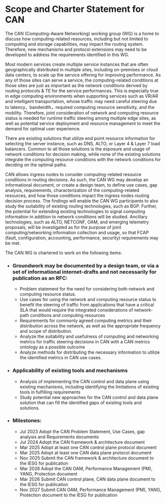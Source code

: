 # Scope and Charter Statement for CAN
The CAN (Computing-Aware Networking) working group (WG) is a home to discuss how computing-related resources, including but not limited to computing and storage capabilities, may impact the routing system. Therefore, new mechanisms and protocol extensions may need to be developed to address the requirements identified in this WG.

Most modern services create multiple service instances that are often geographically distributed in multiple sites, including on-premises or cloud data centers, to scale up the service offering for improving performance. As any of those sites can serve a service, the computing-related conditions at those sites are just as important as the network conditions derived by routing protocols & TE for the service performances. This is especially true in edge computing environments when supporting services such as VR/AR and intelligent transportation, whose traffic may need careful steering due to latency，bandwidth，required computing resource sensitivity, and the mobility. Therefore, joint consideration of network and computing resource status is needed for runtime traffic steering among multiple edge sites, as well as potential service deployment and resource management to meet the demand for optimal user experience. 

There are existing solutions that utilize end point resource information for selecting the server instance, such as DNS, ALTO, or Layer 4 & Layer 7 load balancers. Common to all those solutions is the exposure and usage of network conditions for decision making, while none of the existing solutions integrate the computing resource conditions with the network conditions for deciding on the optimal paths. 

CAN allows ingress nodes to consider computing-related resource conditions in  routing decisions. As such, the CAN WG may develop an informational document, or create a design team, to define use cases, gap analysis, requirements, characterization of the computing-related resources, and how those conditions impact the ingress nodes routing decision process. The findings will enable the CAN WG participants to also study the suitability of existing routing technologies, such as BGP. Further, the potential for extending existing technologies to signal computing information in addition to network conditions will be studied. Ancillary technologies, such as ALTO, NETCONF, OAM, and emerging telemetry proposals, will be investigated as for the purpose of joint computing/networking information collection and usage, so that FCAP (fault, configuration, accounting, performance, security) requirements may be met.

The CAN WG is chartered to work on the following items:

- ### Groundwork may be documented by a design team, or via a set of informational internet-drafts and not necessarily for publication as an RFC:
  - Problem statement for the need for considering both network and computing resource status.
  - Use cases for using the network and computing resource status to benefit the steering of traffic from applications that have a critical SLA that would require the integrated considerations of network-path conditions and computing resources
  - Requirements for commonly agreed computing metrics and their distribution across the network, as well as the appropriate frequency and scope of distribution.
  - Analyze the suitability and usefulness of computing and networking metrics for traffic steering decisions in CAN with a CAN metrics ontology as a possible outcome
  - Analyze methods for distributing the necessary information to utilize the identified metrics in CAN use cases.

- ### Applicability of existing tools and mechanisms
  - Analysis of implementing the CAN control and data plane using existing mechanisms, including identifying the limitations of existing tools in fulfilling requirements 
  - Study potential new approaches for the CAN control and data plane solution that can fill the identified gaps of existing tools and solutions.

- ### Milestones:
  - Jul 2023   Adopt the CAN Problem Statement, Use Cases, gap analysis and Requirements documents
  - Jul 2024   Adopt the CAN framework & architecture document
  - Mar 2025	 Adopt at least one CAN control plane protocol document
  - Mar 2025	 Adopt at least one CAN data plane protocol document
  - Nov 2025   Submit the CAN framework & architecture document to the IESG for publication
  - Mar 2026	 Adopt the CAN OAM, Performance Management (PM), YANG, Protection document
  - Mar 2026   Submit CAN control plane, CAN data plane document to the IESG for publication
  - Nov 2027	 Submit CAN OAM, Performance Management (PM), YANG, Protection document to the IESG for publication
 
